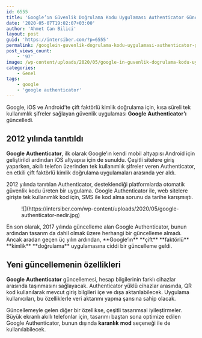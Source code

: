 ```yaml
---
id: 6555
title: 'Google’ın Güvenlik Doğrulama Kodu Uygulaması Authenticator Güncellendi'
date: '2020-05-07T19:02:07+03:00'
author: 'Ahmet Can Bilici'
layout: post
guid: 'https://intersiber.com/?p=6555'
permalink: /googlein-guvenlik-dogrulama-kodu-uygulamasi-authenticator-guncellendi/
post_views_count:
    - '97'
image: /wp-content/uploads/2020/05/google-in-guvenlik-dogrulama-kodu-uygulamasi-authenticator-guncellendi.png
categories:
    - Genel
tags:
    - google
    - 'google authenticator'
---
```


Google, iOS ve Android’te çift faktörlü kimlik doğrulama için, kısa süreli tek kullanımlık şifreler sağlayan güvenlik uygulaması **Google** **Authenticator’ı** güncelledi.

## 2012 yılında tanıtıldı

**Google** **Authenticator**, ilk olarak Google’ın kendi mobil altyapısı Android için geliştirildi ardından iOS altyapısı için de sunuldu. Çeşitli sitelere giriş yaparken, akıllı telefon üzerinden tek kullanımlık şifreler veren Authenticator, en etkili çift faktörlü kimlik doğrulama uygulamaları arasında yer aldı.

2012 yılında tanıtılan Authenticator, desteklendiği platformlarda otomatik güvenlik kodu üreten bir uygulama. Google Authenticator ile, web sitelere girişte tek kullanımlık kod için, SMS ile kod alma sorunu da tarihe karışmıştı.

<figure class="wp-block-image size-large">![](https://intersiber.com/wp-content/uploads/2020/05/google-authenticator-nedir.jpg)</figure>En son olarak, 2017 yılında güncelleme alan Google Authenticator, bunun ardından tasarım da dahil olmak üzere herhangi bir güncelleme almadı. Ancak aradan geçen üç yılın ardından, **Google’ın** **çift** **faktörlü** **kimlik** **doğrulama** uygulamasına ciddi bir güncelleme geldi.

## Yeni güncellemenin özellikleri

**Google** **Authenticator** güncellemesi, hesap bilgilerinin farklı cihazlar arasında taşınmasını sağlayacak. Authenticator yüklü cihazlar arasında, QR kod kullanılarak mevcut giriş bilgileri içe ve dışa aktarılabilecek. Uygulama kullanıcıları, bu özelliklerle veri aktarımı yapma şansına sahip olacak.

Güncellemeyle gelen diğer bir özellikse, çeşitli tasarımsal iyileştirmeler. Büyük ekranlı akıllı telefonlar için, tasarımı baştan sona optimize edilen Google Authenticator, bunun dışında **karanlık** **mod** seçeneği ile de kullanılabilecek.